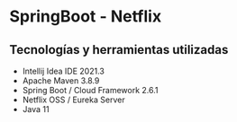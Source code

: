 # SpringBoot - Netflix

## Tecnologías y herramientas utilizadas

- Intellij Idea IDE 2021.3
- Apache Maven 3.8.9
- Spring Boot / Cloud Framework 2.6.1
- Netflix OSS / Eureka Server
- Java 11